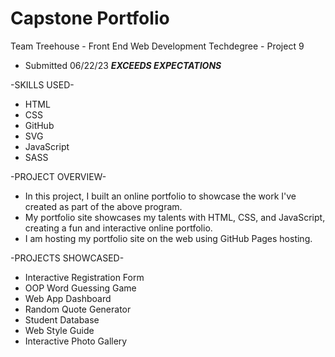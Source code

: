 # Capstone Portfolio

Team Treehouse - Front End Web Development Techdegree - Project 9
* Submitted 06/22/23 ***EXCEEDS EXPECTATIONS***

-SKILLS USED-
* HTML
* CSS
* GitHub
* SVG
* JavaScript
* SASS

-PROJECT OVERVIEW-
* In this project, I built an online portfolio to showcase the work I've created as part of the above program.
* My portfolio site showcases my talents with HTML, CSS, and JavaScript, creating a fun and interactive online portfolio.
* I am hosting my portfolio site on the web using GitHub Pages hosting.

-PROJECTS SHOWCASED-
* Interactive Registration Form
* OOP Word Guessing Game
* Web App Dashboard
* Random Quote Generator
* Student Database
* Web Style Guide
* Interactive Photo Gallery
